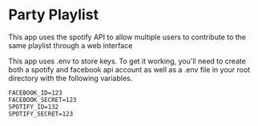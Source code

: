 # Party Playlist

This app uses the spotify API to allow multiple users to contribute to the same playlist through a web interface

This app uses .env to store keys. To get it working, you'll need to create both a spotify and facebook api account as well as a .env file in your root directory with the following variables.

```.env
FACEBOOK_ID=123
FACEBOOK_SECRET=123
SPOTIFY_ID=132
SPOTIFY_SECRET=123
```
